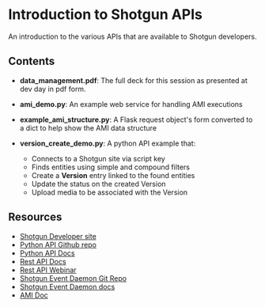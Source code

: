 # Introduction to Shotgun APIs

An introduction to the various APIs that are available to Shotgun developers. 

## Contents

* **data_management.pdf**: The full deck for this session as presented at 
  dev day in pdf form.

* **ami_demo.py**: An example web service for handling AMI executions

* **example_ami_structure.py**: A Flask request object's form converted to a 
  dict to help show the AMI data structure
  
* **version_create_demo.py**: A python API example that:
  * Connects to a Shotgun site via script key
  * Finds entities using simple and compound filters
  * Create a **Version** entry linked to the found entities
  * Update the status on the created Version
  * Upload media to be associated with the Version

## Resources

* [Shotgun Developer site](http://developer.shotgunsoftware.com/)
* [Python API Github repo](https://github.com/shotgunsoftware/python-api)
* [Python API Docs](http://developer.shotgunsoftware.com/python-api/)
* [Rest API Docs](http://developer.shotgunsoftware.com/rest-api/)
* [Rest API Webinar](https://youtu.be/3xPPj2pbHVQ)
* [Shotgun Event Daemon Git Repo](https://github.com/shotgunsoftware/shotgunEvents)
* [Shotgun Event Daemon docs](https://github.com/shotgunsoftware/shotgunEvents/wiki)
* [AMI Doc](https://support.shotgunsoftware.com/hc/en-us/articles/219031318-Creating-custom-Action-Menu-Items)
